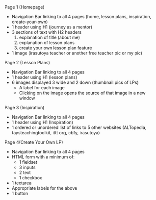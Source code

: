 Page 1 (Homepage)
- Navigation Bar linking to all 4 pages (home, lesson plans, inspiration, create-your-own)
- 1 header using H1 (journey as a mentor)
- 3 sections of text with H2 headers
    1. explanation of title (about me)
    2. explanation of lesson plans
    3. create your own lesson plan feature
- 1 image (irasutoya teacher or another free teacher pic or my pic)

Page 2 (Lesson Plans)
- Navigation Bar linking to all 4 pages
- 1 header using H1 (lesson plans)
- 6 images displayed 3 wide and 2 down (thumbnail pics of LPs)
    - A label for each image
    - Clicking on the image opens the source of that image in a new window

Page 3 (Inspiration)
- Navigation Bar linking to all 4 pages
- 1 header using H1 (Inspiration)
- 1 ordered or unordered list of links to 5 other websites (ALTopedia, taysteachingtoolkit, ittt org, cbfy, irasutoya)

Page 4(Create Your Own LP)
- Navigation Bar linking to all 4 pages
- HTML form with a minimum of:
    - 1 fieldset
    - 3 inputs
    - 2 text
    - 1 checkbox
- 1 textarea
- Appropriate labels for the above
- 1 button
